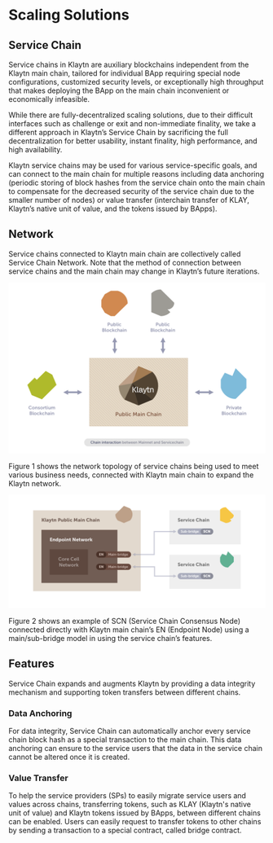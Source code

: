 # Scaling Solutions

## Service Chain <a id="service-chain"></a>

Service chains in Klaytn are auxiliary blockchains independent from the Klaytn main chain, tailored for individual BApp requiring special node configurations, customized security levels, or exceptionally high throughput that makes deploying the BApp on the main chain inconvenient or economically infeasible.

While there are fully-decentralized scaling solutions, due to their difficult interfaces such as challenge or exit and non-immediate finality, we take a different approach in Klaytn’s Service Chain by sacrificing the full decentralization for better usability, instant finality, high performance, and high availability.

Klaytn service chains may be used for various service-specific goals, and can connect to the main chain for multiple reasons including data anchoring \(periodic storing of block hashes from the service chain onto the main chain to compensate for the decreased security of the service chain due to the smaller number of nodes\) or value transfer \(interchain transfer of KLAY, Klaytn’s native unit of value, and the tokens issued by BApps\).

## Network <a id="network"></a>

Service chains connected to Klaytn main chain are collectively called Service Chain Network. Note that the method of connection between service chains and the main chain may change in Klaytn’s future iterations.

![Figure 1. Klaytn Main Chain and Service Chain](../.gitbook/assets/mainchain_servicechain.png)

Figure 1 shows the network topology of service chains being used to meet various business needs, connected with Klaytn main chain to expand the Klaytn network.

![Figure 2. Main Chain and Service Chain Connection using Main/Sub-Bridge Model](../.gitbook/assets/sc_connection.png)

Figure 2 shows an example of SCN \(Service Chain Consensus Node\) connected directly with Klaytn main chain’s EN \(Endpoint Node\) using a main/sub-bridge model in using the service chain’s features.

## Features <a id="features"></a>

Service Chain expands and augments Klaytn by providing a data integrity mechanism and supporting token transfers between different chains.

### Data Anchoring <a id="data-anchoring"></a>

For data integrity, Service Chain can automatically anchor every service chain block hash as a special transaction to the main chain. This data anchoring can ensure to the service users that the data in the service chain cannot be altered once it is created.

### Value Transfer <a id="value-transfer"></a>

To help the service providers \(SPs\) to easily migrate service users and values across chains, transferring tokens, such as KLAY \(Klaytn's native unit of value\) and Klaytn tokens issued by BApps, between different chains can be enabled. Users can easily request to transfer tokens to other chains by sending a transaction to a special contract, called bridge contract.

